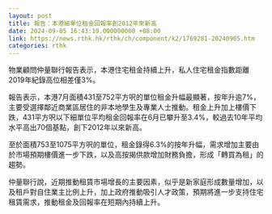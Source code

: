 ```yaml
---
layout: post
title: 報告：本港細單位租金回報率創2012年來新高
date: 2024-09-05 16:43:19.000000000 +08:00
link: https://news.rthk.hk/rthk/ch/component/k2/1769281-20240905.htm
categories: rthk
---
```


物業顧問仲量聯行報告表示，本港住宅租金持續上升，私人住宅租金指數距離2019年紀錄高位相差僅3%。

報告表示，本港7月面積431至752平方呎的單位租金升幅最顯著，按年升逾7%，主要受選擇鄰近商業區居住的非本地學生及專業人士推動。租金上升加上樓價下跌，431平方呎以下細單位平均租金回報率在6月已攀升至3.4%，較過去10年平均水平高出70個基點，創下2012年以來新高。

至於面積753至1075平方呎的單位，租金錄得6.3%的按年升幅，需求增加主要由於市場預期樓價進一步下跌，以及高按揭供款增加財務負擔，形成「轉買為租」的趨勢。

仲量聯行說，近期推動租賃市場增長的主要因素，似乎是新家庭形成數量增加，以及租戶對自住業主比例上升，加上政府推動吸引人才政策，預期將進一步支持住宅租賃需求，推動租金及回報率在短期內持續上升。
